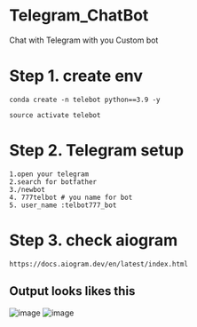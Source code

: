 # Telegram_ChatBot
Chat with Telegram with you Custom bot 

# Step 1. create env 
```
conda create -n telebot python==3.9 -y

source activate telebot
```

# Step 2. Telegram setup
```
1.open your telegram
2.search for botfather
3./newbot
4. 777telbot # you name for bot 
5. user_name :telbot777_bot
```

# Step 3. check aiogram
```
https://docs.aiogram.dev/en/latest/index.html
```

 ## Output looks likes this 
                                                                                   
  ![image](https://github.com/Praveenku32k/Telegram_ChatBot/assets/68581081/e600cd5d-343a-4e18-8c9f-2019cf55734b)
  ![image](https://github.com/Praveenku32k/Telegram_ChatBot/assets/68581081/6720d0e5-ff46-49df-8cb6-446772f44bba)


